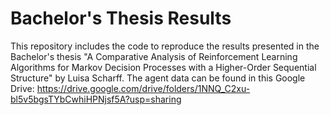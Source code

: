 # Bachelor's Thesis Results

This repository includes the code to reproduce the results presented in the Bachelor's thesis "A Comparative Analysis of Reinforcement Learning Algorithms for Markov Decision Processes with a Higher-Order Sequential Structure" by Luisa Scharff. The agent data can be found in this Google Drive: https://drive.google.com/drive/folders/1NNQ_C2xu-bl5v5bgsTYbCwhiHPNjsf5A?usp=sharing
